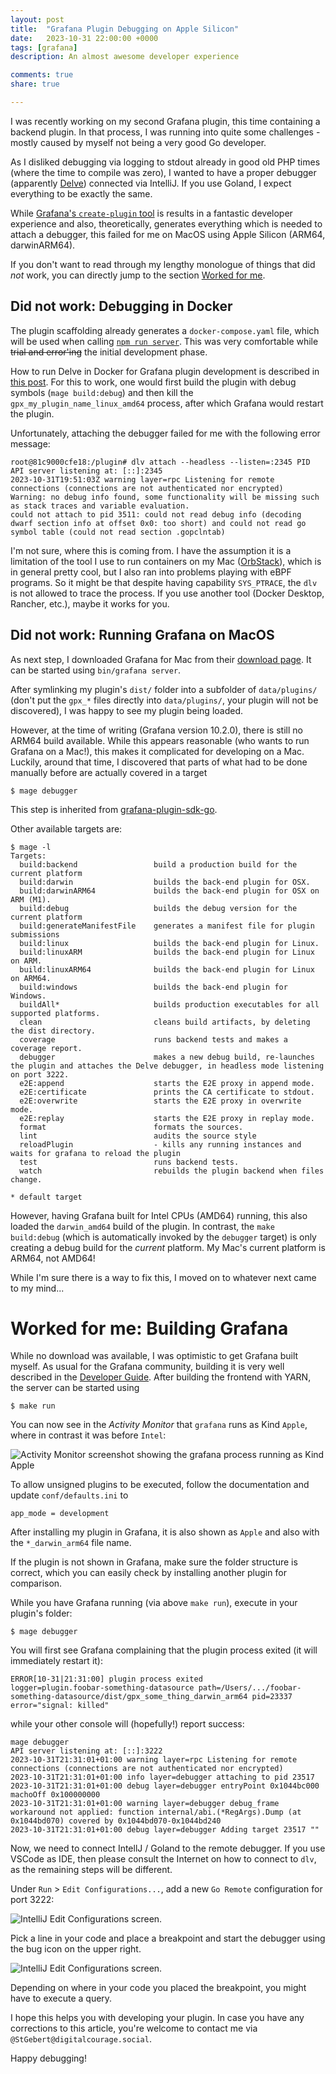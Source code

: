 ```yaml
---
layout: post
title:  "Grafana Plugin Debugging on Apple Silicon"
date:   2023-10-31 22:00:00 +0000
tags: [grafana]
description: An almost awesome developer experience

comments: true
share: true

---
```


I was recently working on my second Grafana plugin, this time containing a backend plugin. In that process, I was running into quite some challenges - mostly caused by myself not being a very good Go developer.

As I disliked debugging via logging to stdout already in good old PHP times (where the time to compile was zero), I wanted to have a proper debugger (apparently [Delve](https://github.com/go-delve/delve)) connected via IntelliJ. If you use Goland, I expect everything to be exactly the same.

While [Grafana's `create-plugin` tool](https://grafana.com/developers/plugin-tools/) is results in a fantastic developer experience and also, theoretically, generates everything which is needed to attach a debugger, this failed for me on MacOS using Apple Silicon (ARM64, darwinARM64).

If you don't want to read through my lengthy monologue of things that did _not_ work, you can directly jump to the section [Worked for me](#worked-for-me-building-grafana).

## Did not work: Debugging in Docker

The plugin scaffolding already generates a `docker-compose.yaml` file, which will be used when calling [`npm run server`](https://grafana.com/developers/plugin-tools/#step-3-run-your-plugin-in-docker). This was very comfortable while <strike>trial and error'ing</strike> the initial development phase.

How to run Delve in Docker for Grafana plugin development is described in [this post](https://community.grafana.com/t/how-to-debug-a-backend-plugin-using-docker/63503). For this to work, one would first build the plugin with debug symbols (`mage build:debug`) and then kill the `gpx_my_plugin_name_linux_amd64` process, after which Grafana would restart the plugin.

Unfortunately, attaching the debugger failed for me with the following error message:

```shell
root@81c9000cfe18:/plugin# dlv attach --headless --listen=:2345 PID
API server listening at: [::]:2345
2023-10-31T19:51:03Z warning layer=rpc Listening for remote connections (connections are not authenticated nor encrypted)
Warning: no debug info found, some functionality will be missing such as stack traces and variable evaluation.
could not attach to pid 3511: could not read debug info (decoding dwarf section info at offset 0x0: too short) and could not read go symbol table (could not read section .gopclntab)
```

I'm not sure, where this is coming from. I have the assumption it is a limitation of the tool I use to run containers on my Mac ([OrbStack](https://orbstack.dev/)), which is in general pretty cool, but I also ran into problems playing with eBPF programs. So it might be that despite having capability `SYS_PTRACE`, the `dlv` is not allowed to trace the process. If you use another tool (Docker Desktop, Rancher, etc.), maybe it works for you.

## Did not work: Running Grafana on MacOS

As next step, I downloaded Grafana for Mac from their [download page](https://grafana.com/grafana/download?pg=get&platform=mac&plcmt=selfmanaged-box1-cta1&edition=oss). It can be started using `bin/grafana server`.

After symlinking my plugin's `dist/` folder into a subfolder of `data/plugins/` (don't put the `gpx_*` files directly into `data/plugins/`, your plugin will not be discovered), I was happy to see my plugin being loaded.

However, at the time of writing (Grafana version 10.2.0), there is still no ARM64 build available. While this appears reasonable (who wants to run Grafana on a Mac!), this makes it complicated for developing on a Mac. Luckily, around that time, I discovered that parts of what had to be done manually before are actually covered in a target

```shell
$ mage debugger
```

This step is inherited from [grafana-plugin-sdk-go](https://github.com/grafana/grafana-plugin-sdk-go/blob/8140bf11e904522b6c91020d2efb12a6b62d6957/build/common_unix.go#L48-L105).

Other available targets are:

```shell
$ mage -l
Targets:
  build:backend                 build a production build for the current platform
  build:darwin                  builds the back-end plugin for OSX.
  build:darwinARM64             builds the back-end plugin for OSX on ARM (M1).
  build:debug                   builds the debug version for the current platform
  build:generateManifestFile    generates a manifest file for plugin submissions
  build:linux                   builds the back-end plugin for Linux.
  build:linuxARM                builds the back-end plugin for Linux on ARM.
  build:linuxARM64              builds the back-end plugin for Linux on ARM64.
  build:windows                 builds the back-end plugin for Windows.
  buildAll*                     builds production executables for all supported platforms.
  clean                         cleans build artifacts, by deleting the dist directory.
  coverage                      runs backend tests and makes a coverage report.
  debugger                      makes a new debug build, re-launches the plugin and attaches the Delve debugger, in headless mode listening on port 3222.
  e2E:append                    starts the E2E proxy in append mode.
  e2E:certificate               prints the CA certificate to stdout.
  e2E:overwrite                 starts the E2E proxy in overwrite mode.
  e2E:replay                    starts the E2E proxy in replay mode.
  format                        formats the sources.
  lint                          audits the source style
  reloadPlugin                  - kills any running instances and waits for grafana to reload the plugin
  test                          runs backend tests.
  watch                         rebuilds the plugin backend when files change.

* default target
```

However, having Grafana built for Intel CPUs (AMD64) running, this also loaded the `darwin_amd64` build of the plugin. In contrast, the `make build:debug` (which is automatically invoked by the `debugger` target) is only creating a debug build for the _current_ platform. My Mac's current platform is ARM64, not AMD64!

While I'm sure there is a way to fix this, I moved on to whatever next came to my mind...

# Worked for me: Building Grafana

While no download was available, I was optimistic to get Grafana built myself. As usual for the Grafana community, building it is very well described in the [Developer Guide](https://github.com/grafana/grafana/blob/HEAD/contribute/developer-guide.md#build-grafana). After building the frontend with YARN, the server can be started using

```
$ make run
```

You can now see in the _Activity Monitor_ that `grafana` runs as Kind `Apple`, where in contrast it was before `Intel`:

![Activity Monitor screenshot showing the grafana process running as Kind Apple](/images/2023-10-31-grafana-plugin-debugging/grafana-activity-monitor.png)

To allow unsigned plugins to be executed, follow the documentation and update `conf/defaults.ini` to

``
app_mode = development
``

After installing my plugin in Grafana, it is also shown as `Apple` and also with the `*_darwin_arm64` file name.

If the plugin is not shown in Grafana, make sure the folder structure is correct, which you can easily check by installing another plugin for comparison.

While you have Grafana running (via above `make run`), execute in your plugin's folder:

```shell
$ mage debugger
```

You will first see Grafana complaining that the plugin process exited (it will immediately restart it):

```
ERROR[10-31|21:31:00] plugin process exited                    logger=plugin.foobar-something-datasource path=/Users/.../foobar-something-datasource/dist/gpx_some_thing_darwin_arm64 pid=23337 error="signal: killed"
```

while your other console will (hopefully!) report success:

```shell
mage debugger
API server listening at: [::]:3222
2023-10-31T21:31:01+01:00 warning layer=rpc Listening for remote connections (connections are not authenticated nor encrypted)
2023-10-31T21:31:01+01:00 info layer=debugger attaching to pid 23517
2023-10-31T21:31:01+01:00 debug layer=debugger entryPoint 0x1044bc000 machoOff 0x100000000
2023-10-31T21:31:01+01:00 warning layer=debugger debug_frame workaround not applied: function internal/abi.(*RegArgs).Dump (at 0x1044bd070) covered by 0x1044bd070-0x1044bd240
2023-10-31T21:31:01+01:00 debug layer=debugger Adding target 23517 ""
```

Now, we need to connect IntellJ / Goland to the remote debugger. If you use VSCode as IDE, then please consult the Internet on how to connect to `dlv`, as the remaining steps will be different.

Under `Run` > `Edit Configurations...`, add a new `Go Remote` configuration for port 3222:

![IntelliJ Edit Configurations screen](/images/2023-10-31-grafana-plugin-debugging/intellij-debug-config.png).

Pick a line in your code and place a breakpoint and start the debugger using the bug icon on the upper right. 

![IntelliJ Edit Configurations screen](/images/2023-10-31-grafana-plugin-debugging/debugger-attached.png).

Depending on where in your code you placed the breakpoint, you might have to execute a query.

I hope this helps you with developing your plugin. In case you have any corrections to this article, you're welcome to contact me via `@StGebert@digitalcourage.social`.

Happy debugging!
